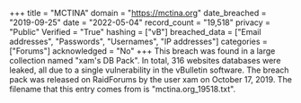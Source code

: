 +++
title = "MCTINA"
domain = "https://mctina.org"
date_breached = "2019-09-25"
date = "2022-05-04"
record_count = "19,518"
privacy = "Public"
Verified = "True"
hashing = ["vB"]
breached_data = ["Email addresses", "Passwords", "Usernames", "IP addresses"]
categories = ["Forums"]
acknowledged = "No"
+++
This breach was found in a large collection named "xam's DB Pack". In total, 316 websites databases were leaked, all due to a single vulnerability in the vBulletin software. The breach pack was released on RaidForums by the user xam on October 17, 2019. The filename that this entry comes from is "mctina.org_19518.txt".
